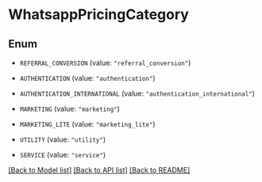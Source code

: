 # WhatsappPricingCategory

## Enum


* `REFERRAL_CONVERSION` (value: `"referral_conversion"`)

* `AUTHENTICATION` (value: `"authentication"`)

* `AUTHENTICATION_INTERNATIONAL` (value: `"authentication_international"`)

* `MARKETING` (value: `"marketing"`)

* `MARKETING_LITE` (value: `"marketing_lite"`)

* `UTILITY` (value: `"utility"`)

* `SERVICE` (value: `"service"`)


[[Back to Model list]](../README.md#documentation-for-models) [[Back to API list]](../README.md#documentation-for-api-endpoints) [[Back to README]](../README.md)



